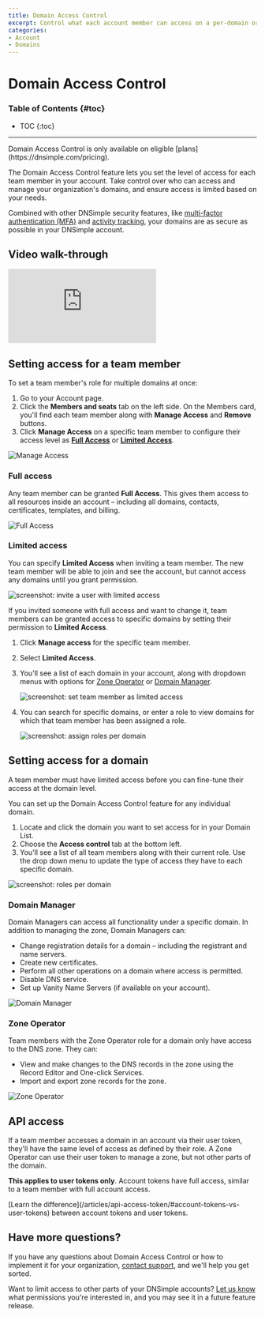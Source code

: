 ```yaml
---
title: Domain Access Control
excerpt: Control what each account member can access on a per-domain or per-zone basis.
categories:
- Account
- Domains
---
```


# Domain Access Control

### Table of Contents {#toc}

* TOC
{:toc}

---

<info>
Domain Access Control is only available on eligible [plans](https://dnsimple.com/pricing).
</info>

The Domain Access Control feature lets you set the level of access for each team member in your account. Take control over who can access and manage your organization's domains, and ensure access is limited based on your needs.

Combined with other DNSimple security features, like [multi-factor authentication (MFA)](/articles/multi-factor-authentication/) and [activity tracking](/articles/activity-tracking/), your domains are as secure as possible in your DNSimple account.

## Video walk-through

<div class="mb4 aspect-ratio aspect-ratio--16x9 z-0">
  <iframe loading="lazy" src="https://www.youtube.com/embed/GlC2uvevIlc?rel=0&modestbranding=1&cc_load_policy=1&cc_lang_pref=en" class="aspect-ratio--object" frameborder="0" allow="accelerometer; autoplay; clipboard-write; encrypted-media; gyroscope; picture-in-picture" allowfullscreen=""></iframe>
</div>

## Setting access for a team member

To set a team member's role for multiple domains at once:

1. Go to your Account page.
1. Click the **Members and seats** tab on the left side. On the Members card, you'll find each team member along with **Manage Access** and **Remove** buttons.
1. Click **Manage Access** on a specific team member to configure their access level as [**Full Access**](#full-access) or [**Limited Access**](#limited-access).

![Manage Access](/files/manage-access.png)

### Full access

Any team member can be granted **Full Access**. This gives them access to all resources inside an account – including all domains, contacts, certificates, templates, and billing.

![Full Access](/files/domain-access-control-full-access.png)

### Limited access

You can specify **Limited Access** when inviting a team member. The new team member will be able to join and see the account, but cannot access any domains until you grant permission.

![screenshot: invite a user with limited access](/files/invite-with-limited-access.png)

If you invited someone with full access and want to change it, team members can be granted access to specific domains by setting their permission to **Limited Access**.

1. Click **Manage access** for the specific team member.
1. Select **Limited Access**.
1. You'll see a list of each domain in your account, along with dropdown menus with options for [Zone Operator](#zone-operator) or [Domain Manager](#domain-manager).

    ![screenshot: set team member as limited access](/files/limited-access-team-member.png)

4. You can search for specific domains, or enter a role to view domains for which that team member has been assigned a role.

    ![screenshot: assign roles per domain](/files/roles-per-domain.png)

## Setting access for a domain

<info>
A team member must have limited access before you can fine-tune their access at the domain level.
</info>

You can set up the Domain Access Control feature for any individual domain.

1. Locate and click the domain you want to set access for in your Domain List.
1. Choose the **Access control** tab at the bottom left.
1. You'll see a list of all team members along with their current role. Use the drop down menu to update the type of access they have to each specific domain.

![screenshot: roles per domain](/files/access-per-domain.png)

### Domain Manager

Domain Managers can access all functionality under a specific domain. In addition to managing the zone, Domain Managers can:

- Change registration details for a domain – including the registrant and name servers.
- Create new certificates.
- Perform all other operations on a domain where access is permitted.
- Disable DNS service.
- Set up Vanity Name Servers (if available on your account).

![Domain Manager](/files/domain-access-control-domain-manager.png)

### Zone Operator

Team members with the Zone Operator role for a domain only have access to the DNS zone. They can:

- View and make changes to the DNS records in the zone using the Record Editor and One-click Services.
- Import and export zone records for the zone.

![Zone Operator](/files/domain-access-control-zone-operator.png)

## API access

If a team member accesses a domain in an account via their user token, they'll have the same level of access as defined by their role. A Zone Operator can use their user token to manage a zone, but not other parts of the domain.

**This applies to user tokens only**. Account tokens have full access, similar to a team member with full account access.

<info>
[Learn the difference](/articles/api-access-token/#account-tokens-vs-user-tokens) between account tokens and user tokens.
</info>


## Have more questions?

If you have any questions about Domain Access Control or how to implement it for your organization, [contact support](https://dnsimple.com/feedback), and we'll help you get sorted.

Want to limit access to other parts of your DNSimple accounts? [Let us know](https://dnsimple.com/feedback) what permissions you're interested in, and you may see it in a future feature release.
